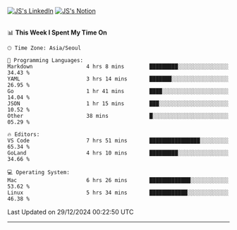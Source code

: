 
[![JS's LinkedIn](https://img.shields.io/badge/LinkedIn-blue?style=for-the-badge&logo=linkedin)](https://www.linkedin.com/in/jaeseung-lee-5a2a32139/) 
[![JS's Notion](https://img.shields.io/badge/Notion-black?style=for-the-badge&logo=notion)](https://bit.ly/ljswiki1) <br><br>
<!-- ![JS's GitHub stats](https://github-readme-stats-lemon-five.vercel.app/api?username=tkxkd0159&hide=contribs,prs,stars,issues&show_icons=true&theme=react&include_all_commits=true)   -->
<!-- ![Top Langs](https://github-readme-stats-lemon-five.vercel.app/api/top-langs/?username=tkxkd0159&layout=compact&hide=jupyter%20notebook,scss,html,css&langs_count=10)  -->


<!--START_SECTION:waka-->
📊 **This Week I Spent My Time On** 

```text
🕑︎ Time Zone: Asia/Seoul

💬 Programming Languages: 
Markdown                 4 hrs 8 mins        █████████░░░░░░░░░░░░░░░░   34.43 % 
YAML                     3 hrs 14 mins       ███████░░░░░░░░░░░░░░░░░░   26.95 % 
Go                       1 hr 41 mins        ████░░░░░░░░░░░░░░░░░░░░░   14.04 % 
JSON                     1 hr 15 mins        ███░░░░░░░░░░░░░░░░░░░░░░   10.52 % 
Other                    38 mins             █░░░░░░░░░░░░░░░░░░░░░░░░   05.29 % 

🔥 Editors: 
VS Code                  7 hrs 51 mins       ████████████████░░░░░░░░░   65.34 % 
GoLand                   4 hrs 10 mins       █████████░░░░░░░░░░░░░░░░   34.66 % 

💻 Operating System: 
Mac                      6 hrs 26 mins       █████████████░░░░░░░░░░░░   53.62 % 
Linux                    5 hrs 34 mins       ████████████░░░░░░░░░░░░░   46.38 % 
```


 Last Updated on 29/12/2024 00:22:50 UTC
<!--END_SECTION:waka-->

---
<!---
<a href="https://github.com/tkxkd0159/books">
  <img align="center" src="https://github-readme-stats-lemon-five.vercel.app/api/pin/?username=tkxkd0159&repo=books&theme=react" />
</a>
-->

<!---
- 🔭 I’m currently working on ...
- 🌱 I’m currently learning blockchain and distributed network
- 👯 I’m looking to collaborate on ...
- 🤔 I’m looking for help with ...
- 💬 Ask me about ...
- 📫 How to reach me: ...
- 😄 Pronouns: ...
- ⚡ Fun fact: ...
-->
